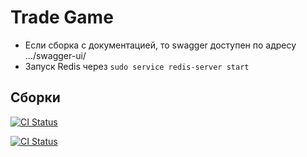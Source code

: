 # Trade Game

- Если сборка с документацией, то swagger доступен по адресу .../swagger-ui/
- Запуск Redis через `sudo service redis-server start` 

## Сборки

[![CI Status](https://github.com/Artem468/kbk_rasp/actions/workflows/linux_build.yml/badge.svg)](https://github.com/Artem468/kbk_rasp/actions/workflows/linux_build.yml)

[![CI Status](https://github.com/Artem468/kbk_rasp/actions/workflows/windows_build.yml/badge.svg)](https://github.com/Artem468/kbk_rasp/actions/workflows/windows_build.yml)